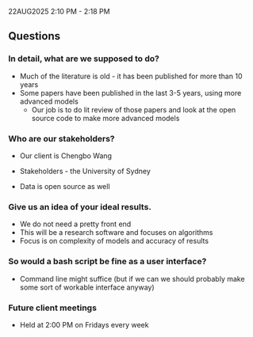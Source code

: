 22AUG2025 2:10 PM - 2:18 PM

## Questions

### In detail, what are we supposed to do?
- Much of the literature is old - it has been published for more than 10 years
- Some papers have been published in the last 3-5 years, using more advanced models
    - Our job is to do lit review of those papers and look at the open source code to make more advanced models

### Who are our stakeholders?
- Our client is Chengbo Wang

- Stakeholders - the University of Sydney
- Data is open source as well

### Give us an idea of your ideal results.
- We do not need a pretty front end
- This will be a research software and focuses on algorithms
- Focus is on complexity of models and accuracy of results

### So would a bash script be fine as a user interface?
- Command line might suffice (but if we can we should probably make some sort of workable interface anyway)

### Future client meetings
- Held at 2:00 PM on Fridays every week